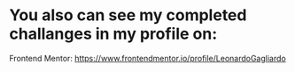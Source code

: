 # You also can see my completed challanges in my profile on:

Frontend Mentor: https://www.frontendmentor.io/profile/LeonardoGagliardo
